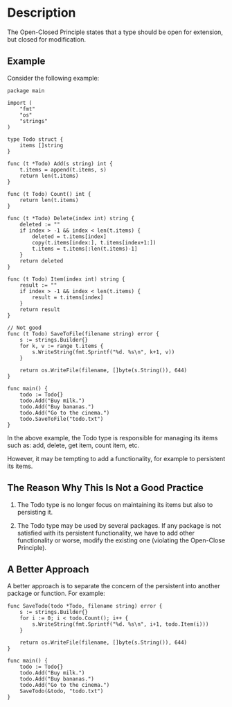 # Description

The Open-Closed Principle states that a type should be open for extension, but closed for modification.

## Example

Consider the following example:

```
package main

import (
	"fmt"
	"os"
	"strings"
)

type Todo struct {
	items []string
}

func (t *Todo) Add(s string) int {
	t.items = append(t.items, s)
	return len(t.items)
}

func (t Todo) Count() int {
	return len(t.items)
}

func (t *Todo) Delete(index int) string {
	deleted := ""
	if index > -1 && index < len(t.items) {
		deleted = t.items[index]
		copy(t.items[index:], t.items[index+1:])
		t.items = t.items[:len(t.items)-1]
	}
	return deleted
}

func (t Todo) Item(index int) string {
	result := ""
	if index > -1 && index < len(t.items) {
		result = t.items[index]
	}
	return result
}

// Not good
func (t Todo) SaveToFile(filename string) error {
	s := strings.Builder{}
	for k, v := range t.items {
		s.WriteString(fmt.Sprintf("%d. %s\n", k+1, v))
	}

	return os.WriteFile(filename, []byte(s.String()), 644)
}

func main() {
	todo := Todo{}
	todo.Add("Buy milk.")
	todo.Add("Buy bananas.")
	todo.Add("Go to the cinema.")
	todo.SaveToFile("todo.txt")
}
```

In the above example, the Todo type is responsible for managing its items such as: add, delete, get item, count item, etc.

However, it may be tempting to add a functionality, for example to persistent its items.

## The Reason Why This Is Not a Good Practice

1. The Todo type is no longer focus on maintaining its items but also to persisting it.

2. The Todo type may be used by several packages. If any package is not satisfied with its persistent functionality, we have to add other functionality or worse, modify the existing one (violating the Open-Close Principle).

## A Better Approach

A better approach is to separate the concern of the persistent into another package or function. For example:

```
func SaveTodo(todo *Todo, filename string) error {
	s := strings.Builder{}
	for i := 0; i < todo.Count(); i++ {
		s.WriteString(fmt.Sprintf("%d. %s\n", i+1, todo.Item(i)))
	}

	return os.WriteFile(filename, []byte(s.String()), 644)
}

func main() {
	todo := Todo{}
	todo.Add("Buy milk.")
	todo.Add("Buy bananas.")
	todo.Add("Go to the cinema.")
	SaveTodo(&todo, "todo.txt")
}
```
